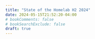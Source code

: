 ```yaml
---
title: "State of the Homelab H2 2024"
date: 2024-05-15T21:52:20-04:00
# bookComments: false
# bookSearchExclude: false
draft: true
---
```

